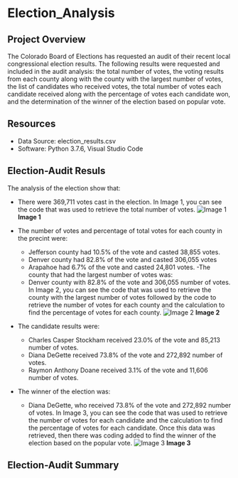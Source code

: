 # Election_Analysis

## Project Overview
The Colorado Board of Elections has requested an audit of their recent local congressional election results. The following results were requested and included in the audit analysis: the total number of votes, the voting results from each county along with the county with the largest number of votes, the list of candidates who received votes, the total number of votes each candidate received along with the percentage of votes each candidate won, and the determination of the winner of the election based on popular vote.

## Resources
- Data Source: election_results.csv
- Software: Python 3.7.6, Visual Studio Code

## Election-Audit Resuls
The analysis of the election show that:
- There were 369,711 votes cast in the election.
In Image 1, you can see the code that was used to retrieve the total number of votes.
![Image 1](https://user-images.githubusercontent.com/102122063/164992847-2dc2fabe-a60c-4ff7-a033-49197bc6e583.png)
**Image 1**

- The number of votes and percentage of total votes for each county in the precint were:
    - Jefferson county had 10.5% of the vote and casted 38,855 votes.
    - Denver county had 82.8% of the vote and casted 306,055 votes
    - Arapahoe had 6.7% of the vote and casted 24,801 votes.
-The county that had the largest number of votes was:
    - Denver county with 82.8% of the vote and 306,055 number of votes.
In Image 2, you can see the code that was used to retrieve the county with the largest number of votes followed by the code to retrieve the number of votes for each county and the calculation to find the percentage of votes for each county. 
![Image 2](https://user-images.githubusercontent.com/102122063/164992867-0a567250-1826-4bc9-94be-a14feb69aa42.png)
**Image 2**

- The candidate results were:
    - Charles Casper Stockham received 23.0% of the vote and 85,213 number of votes.
    - Diana DeGette received 73.8% of the vote and 272,892 number of votes.
    - Raymon Anthony Doane received 3.1% of the vote and 11,606 number of votes.
- The winner of the election was:
    - Diana DeGette, who  received 73.8% of the vote and 272,892 number of votes.
In Image 3, you can see the code that was used to retrieve the number of votes for each candidate and the calculation to find the percentage of votes for each candidate. Once this data was retrieved, then there was coding added to find the winner of the election based on the popular vote.
![Image 3](https://user-images.githubusercontent.com/102122063/164992885-d766b420-cba8-4645-a96c-a687f55a7b5e.png)
**Image 3**

## Election-Audit Summary
